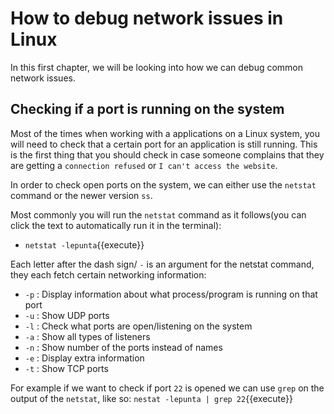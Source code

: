 # How to debug network issues in Linux

In this first chapter, we will be looking into how we can debug common network issues.

## Checking if a port is running on the system

Most of the times when working with a applications on a Linux system, you will need to check that a certain port for an application is still running. This is the first thing that you should check in case someone complains that they are getting a `connection refused` or `I can't access the website`.

In order to check open ports on the system, we can either use the `netstat` command or the newer version `ss`.

Most commonly you will run the `netstat` command as it follows(you can click the text to automatically run it in the terminal):

  - `netstat -lepunta`{{execute}}

Each letter after the dash sign/ `-` is an argument for the netstat command, they each fetch certain networking information:

  - `-p` : Display information about what process/program is running on that port
  - `-u` : Show UDP ports
  - `-l` : Check what ports are open/listening on the system
  - `-a` : Show all types of listeners
  - `-n` : Show number of the ports instead of names
  - `-e` : Display extra information
  - `-t` : Show TCP ports

For example if we want to check if port `22` is opened we can use `grep` on the output of the `netstat`, like so: `nestat -lepunta | grep 22`{{execute}}

